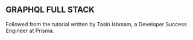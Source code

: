 ## GRAPHQL FULL STACK 
Followed from the tutorial written by Tasin Ishmam, a Developer Success Engineer at Prisma.

